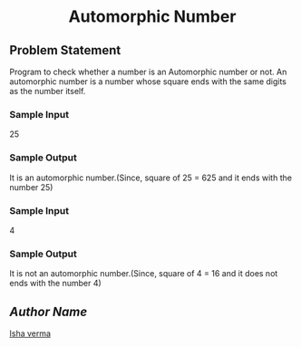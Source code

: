 <h1 align=center>Automorphic Number</h1>

## Problem Statement

Program to check whether a number is an Automorphic number or not.
An automorphic number is a number whose square ends with the same digits as the number itself.

### Sample Input

25

### Sample Output

It is an automorphic number.(Since, square of 25 = 625 and it ends with the number 25)

### Sample Input

4

### Sample Output

It is not an automorphic number.(Since, square of 4 = 16 and it does not ends with the number 4)

## _Author Name_

[Isha verma](https://github.com/Isha2208)
